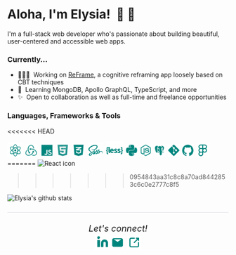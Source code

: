 # Aloha, I'm Elysia!  🌺 🌴

I'm a full-stack web developer who's passionate about building beautiful, user-centered and accessible web apps. 

### Currently...
- 👩🏻‍💻  Working on [ReFrame](https://github.com/elysiagabe/reframe), a cognitive reframing app loosely based on CBT techniques
- 🌱  Learning MongoDB, Apollo GraphQL, TypeScript, and more
- ✨  Open to collaboration as well as full-time and freelance opportunities

### Languages, Frameworks & Tools
<<<<<<< HEAD
<div style="display:flex; flex-wrap: wrap; align-items: center">
<img src="./assets/react.png" height="36px" alt="React icon" /> 
<img src="./assets/redux.png" height="28px" alt="Redux icon" />  
<img src="./assets/javascript.png" height="28px" alt="JavaScript icon" />  
<img src="./assets/html.png" height="28px" alt="HTML icon" />  
<img src="./assets/css.png" height="28px" alt="CSS icon" />  
<img src="./assets/sass.png" height="36px" alt="sass icon" /> 
<img src="./assets/less.png" height="42px" alt="less icon" /> 
<img src="./assets/python.png" height="28px" alt="python icon" /> 
<img src="./assets/nodejs.png" height="28px" alt="nodejs icon" /> 
<img src="./assets/postgresql.png" height="28px" alt="postgresql icon" /> 
<img src="./assets/git.png" height="28px" alt="git icon" /> 
<img src="./assets/github.png" height="28px" alt="github icon" /> 
<img src="./assets/figma.png" height="32px" alt="figma icon" /> 
</div>
=======

<img src="./assets/skills/react.png" width="30px" alt="React icon" />

>>>>>>> 0954843aa31c8c8a70ad8442853c6c0e2777c8f5

![Elysia's github stats](https://github-readme-stats.vercel.app/api?username=elysiagabe&show_icons=true&title_color=00857D&icon_color=00857D&text_color=333333&bg_color=F6F3EE)

<hr style="background-color: #e1e4e8; margin: 24px 0"/>

<div align="center" style="font-size: 20px">
    <em>Let's connect!</em>
    <br />
    <a href="https://www.linkedin.com/in/elysia-gabe"><img src="./assets/linkedin.png" width="36px" alt="linkedin icon</a>
    <a href="mailto:elysiagabe@gmail.com"><img src="./assets/email.png" width="32px" alt="email icon"></a>
    <a href="http://elysiagabe.com"><img src="./assets/portfolioLink.png" width="32px" alt="portfolio icon" /></a>
</div>

